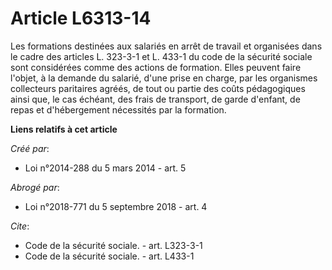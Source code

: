 # Article L6313-14

Les formations destinées aux salariés en arrêt de travail et organisées dans le cadre des articles L. 323-3-1 et L. 433-1 du
code de la sécurité sociale sont considérées comme des actions de formation. Elles peuvent faire l'objet, à la demande du
salarié, d'une prise en charge, par les organismes collecteurs paritaires agréés, de tout ou partie des coûts pédagogiques
ainsi que, le cas échéant, des frais de transport, de garde d'enfant, de repas et d'hébergement nécessités par la formation.

**Liens relatifs à cet article**

_Créé par_:

  - Loi n°2014-288 du 5 mars 2014 - art. 5

_Abrogé par_:

  - Loi n°2018-771 du 5 septembre 2018 - art. 4

_Cite_:

  - Code de la sécurité sociale. - art. L323-3-1
  - Code de la sécurité sociale. - art. L433-1
